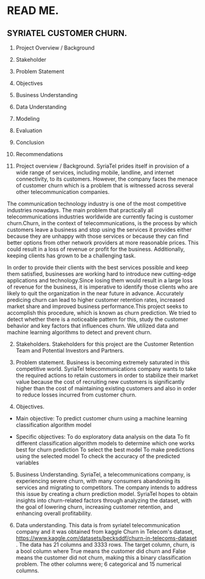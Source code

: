 # READ ME.

## SYRIATEL CUSTOMER CHURN.

1. Project Overview / Background

2. Stakeholder

3. Problem Statement

4. Objectives

5. Business Understanding

6. Data Understanding

7. Modeling

8. Evaluation

9. Conclusion

10. Recommendations


1. Project overview / Background.
SyriaTel prides itself in provision of a wide range of services, including mobile, landline, and internet connectivity, to its customers. However, the company faces the menace of customer churn which is a problem that is witnessed across several other telecommunication companies.

The communication technology industry is one of the most competitive industries nowadays. The main problem that practically all telecommunications industries worldwide are currently facing is customer churn.Churn, in the context of telecommunications, is the process by which customers leave a business and stop using the services it provides either because they are unhappy with those services or because they can find better options from other network providers at more reasonable prices. This could result in a loss of revenue or profit for the business. Additionally, keeping clients has grown to be a challenging task.

In order to provide their clients with the best services possible and keep them satisfied, businesses are working hard to introduce new cutting-edge applications and technology.Since losing them would result in a large loss of revenue for the business, it is imperative to identify those clients who are likely to quit the organization in the near future in advance. Accurately predicing churn can lead to higher customer retention rates, increased market share and improved business performance.This project seeks to accomplish this procedure, which is known as churn prediction. We tried to detect whether there is a noticeable pattern for this, study the customer behavior and key factors that influences churn. We utilized data and machine learning algorithms to detect and prevent churn.

2. Stakeholders.
Stakeholders for this project are the Customer Retention Team and Potential Investors and Partners.

3. Problem statement.
Business is becoming extremely saturated in this competitive world. SyriaTel telecommunications company wants to take the required actions to retain customers in order to stabilize their market value because the cost of recruiting new customers is significantly higher than the cost of maintaining existing customers and also in order to reduce losses incurred from customer churn.


4. Objectives.
- Main objective:
To predict customer churn using a machine learning classification algorithm model

- Specific objectives:
To do exploratory data analysis on the data
To fit different classification algorithm models to determine which one works best for churn prediction
To select the best model
To make predictions using the selected model
To check the accuracy of the predicted variables

5. Business Understanding.
SyriaTel, a telecommunications company, is experiencing severe churn, with many consumers abandoning its services and migrating to competitors. The company intends to address this issue by creating a churn prediction model. SyriaTel hopes to obtain insights into churn-related factors through analyzing the dataset, with the goal of lowering churn, increasing customer retention, and enhancing overall profitability.

6. Data understanding.
This data is from syriatel telecommunication company and it was obtained from kaggle Churn in Telecom's dataset, https://www.kaggle.com/datasets/becksddf/churn-in-telecoms-dataset .
The data has 21 columns and 3333 rows. The target column, churn, is a bool column where True means the customer did churn and False means the customer did not churn, making this a binary classification problem. The other columns were; 6 categorical and 15 numerical columns.

